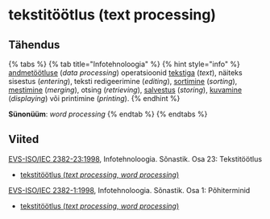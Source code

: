# tekstitöötlus \(text processing\)

## Tähendus

{% tabs %}
{% tab title="Infotehnoloogia" %}
{% hint style="info" %}
[andmetöötluse](andmetoeoetlus-data-processing.md) \(_data processing_\) operatsioonid [tekstiga](tekst-text.md) \(_text_\), näiteks sisestus \(_entering_\), teksti redigeerimine \(_editing_\),  [sortimine](sortima-to-sort.md) \(_sorting_\),  [mestimine](mestima-to-merge.md) \(_merging_\),  otsing \(_retrieving_\), [salvestus](salvestama-to-store.md) \(_storing_\),  [kuvamine](kuva-display.md) \(_displaying_\) või printimine \(_printing_\).
{% endhint %}

**Sünonüüm**: _word processing_
{% endtab %}
{% endtabs %}

## Viited

[EVS-ISO/IEC 2382-23:1998](https://www.evs.ee/et/evs-iso-iec-2382-23-1998), Infotehnoloogia. Sõnastik. Osa 23: Tekstitöötlus

* [tekstitöötlus \(_text processing, word processing_\)](https://www.eki.ee/dict/its/index.cgi?Q=D4CF1FD1-6C03-1014-88DC-FC5F0DBED45A&F=GUID&C01=1&C02=0&C10=1)

[EVS-ISO/IEC 2382-1:1998](https://www.evs.ee/et/evs-iso-iec-2382-1-1998), Infotehnoloogia. Sõnastik. Osa 1: Põhiterminid

* [tekstitöötlus \(_text processing, word processing_\)](https://www.eki.ee/dict/its/index.cgi?Q=D066EFE6-6C03-1014-88DC-FC5F0DBED45A&F=GUID&C01=1&C02=0&C10=1)





